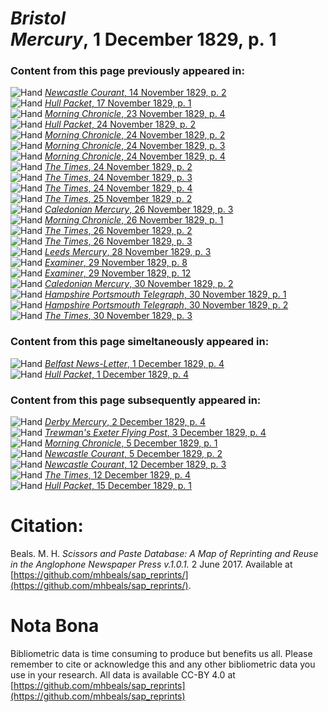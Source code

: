 # *Bristol Mercury*, 1 December 1829, p. 1  
  
### Content from this page previously appeared in:  
![Hand](http://scissorsandpaste.net/wp-content/uploads/2017/06/smallhandpointer.png) [*Newcastle Courant*, 14 November 1829, p. 2](https://mhbeals.github.io/sap_html/Newcastle-Courant/Newcastle-Courant-14-November-1829-p-2)  
![Hand](http://scissorsandpaste.net/wp-content/uploads/2017/06/smallhandpointer.png) [*Hull Packet*, 17 November 1829, p. 1](https://mhbeals.github.io/sap_html/Hull-Packet/Hull-Packet-17-November-1829-p-1)  
![Hand](http://scissorsandpaste.net/wp-content/uploads/2017/06/smallhandpointer.png) [*Morning Chronicle*, 23 November 1829, p. 4](https://mhbeals.github.io/sap_html/Morning-Chronicle/Morning-Chronicle-23-November-1829-p-4)  
![Hand](http://scissorsandpaste.net/wp-content/uploads/2017/06/smallhandpointer.png) [*Hull Packet*, 24 November 1829, p. 2](https://mhbeals.github.io/sap_html/Hull-Packet/Hull-Packet-24-November-1829-p-2)  
![Hand](http://scissorsandpaste.net/wp-content/uploads/2017/06/smallhandpointer.png) [*Morning Chronicle*, 24 November 1829, p. 2](https://mhbeals.github.io/sap_html/Morning-Chronicle/Morning-Chronicle-24-November-1829-p-2)  
![Hand](http://scissorsandpaste.net/wp-content/uploads/2017/06/smallhandpointer.png) [*Morning Chronicle*, 24 November 1829, p. 3](https://mhbeals.github.io/sap_html/Morning-Chronicle/Morning-Chronicle-24-November-1829-p-3)  
![Hand](http://scissorsandpaste.net/wp-content/uploads/2017/06/smallhandpointer.png) [*Morning Chronicle*, 24 November 1829, p. 4](https://mhbeals.github.io/sap_html/Morning-Chronicle/Morning-Chronicle-24-November-1829-p-4)  
![Hand](http://scissorsandpaste.net/wp-content/uploads/2017/06/smallhandpointer.png) [*The Times*, 24 November 1829, p. 2](https://mhbeals.github.io/sap_html/The-Times/The-Times-24-November-1829-p-2)  
![Hand](http://scissorsandpaste.net/wp-content/uploads/2017/06/smallhandpointer.png) [*The Times*, 24 November 1829, p. 3](https://mhbeals.github.io/sap_html/The-Times/The-Times-24-November-1829-p-3)  
![Hand](http://scissorsandpaste.net/wp-content/uploads/2017/06/smallhandpointer.png) [*The Times*, 24 November 1829, p. 4](https://mhbeals.github.io/sap_html/The-Times/The-Times-24-November-1829-p-4)  
![Hand](http://scissorsandpaste.net/wp-content/uploads/2017/06/smallhandpointer.png) [*The Times*, 25 November 1829, p. 2](https://mhbeals.github.io/sap_html/The-Times/The-Times-25-November-1829-p-2)  
![Hand](http://scissorsandpaste.net/wp-content/uploads/2017/06/smallhandpointer.png) [*Caledonian Mercury*, 26 November 1829, p. 3](https://mhbeals.github.io/sap_html/Caledonian-Mercury/Caledonian-Mercury-26-November-1829-p-3)  
![Hand](http://scissorsandpaste.net/wp-content/uploads/2017/06/smallhandpointer.png) [*Morning Chronicle*, 26 November 1829, p. 1](https://mhbeals.github.io/sap_html/Morning-Chronicle/Morning-Chronicle-26-November-1829-p-1)  
![Hand](http://scissorsandpaste.net/wp-content/uploads/2017/06/smallhandpointer.png) [*The Times*, 26 November 1829, p. 2](https://mhbeals.github.io/sap_html/The-Times/The-Times-26-November-1829-p-2)  
![Hand](http://scissorsandpaste.net/wp-content/uploads/2017/06/smallhandpointer.png) [*The Times*, 26 November 1829, p. 3](https://mhbeals.github.io/sap_html/The-Times/The-Times-26-November-1829-p-3)  
![Hand](http://scissorsandpaste.net/wp-content/uploads/2017/06/smallhandpointer.png) [*Leeds Mercury*, 28 November 1829, p. 3](https://mhbeals.github.io/sap_html/Leeds-Mercury/Leeds-Mercury-28-November-1829-p-3)  
![Hand](http://scissorsandpaste.net/wp-content/uploads/2017/06/smallhandpointer.png) [*Examiner*, 29 November 1829, p. 8](https://mhbeals.github.io/sap_html/Examiner/Examiner-29-November-1829-p-8)  
![Hand](http://scissorsandpaste.net/wp-content/uploads/2017/06/smallhandpointer.png) [*Examiner*, 29 November 1829, p. 12](https://mhbeals.github.io/sap_html/Examiner/Examiner-29-November-1829-p-12)  
![Hand](http://scissorsandpaste.net/wp-content/uploads/2017/06/smallhandpointer.png) [*Caledonian Mercury*, 30 November 1829, p. 2](https://mhbeals.github.io/sap_html/Caledonian-Mercury/Caledonian-Mercury-30-November-1829-p-2)  
![Hand](http://scissorsandpaste.net/wp-content/uploads/2017/06/smallhandpointer.png) [*Hampshire Portsmouth Telegraph*, 30 November 1829, p. 1](https://mhbeals.github.io/sap_html/Hampshire-Portsmouth-Telegraph/Hampshire-Portsmouth-Telegraph-30-November-1829-p-1)  
![Hand](http://scissorsandpaste.net/wp-content/uploads/2017/06/smallhandpointer.png) [*Hampshire Portsmouth Telegraph*, 30 November 1829, p. 2](https://mhbeals.github.io/sap_html/Hampshire-Portsmouth-Telegraph/Hampshire-Portsmouth-Telegraph-30-November-1829-p-2)  
![Hand](http://scissorsandpaste.net/wp-content/uploads/2017/06/smallhandpointer.png) [*The Times*, 30 November 1829, p. 3](https://mhbeals.github.io/sap_html/The-Times/The-Times-30-November-1829-p-3)  
  
### Content from this page simeltaneously appeared in:  
![Hand](http://scissorsandpaste.net/wp-content/uploads/2017/06/smallhandpointer.png) [*Belfast News-Letter*, 1 December 1829, p. 4](https://mhbeals.github.io/sap_html/Belfast-News-Letter/Belfast-News-Letter-1-December-1829-p-4)  
![Hand](http://scissorsandpaste.net/wp-content/uploads/2017/06/smallhandpointer.png) [*Hull Packet*, 1 December 1829, p. 4](https://mhbeals.github.io/sap_html/Hull-Packet/Hull-Packet-1-December-1829-p-4)  
  
### Content from this page subsequently appeared in:  
![Hand](http://scissorsandpaste.net/wp-content/uploads/2017/06/smallhandpointer.png) [*Derby Mercury*, 2 December 1829, p. 4](https://mhbeals.github.io/sap_html/Derby-Mercury/Derby-Mercury-2-December-1829-p-4)  
![Hand](http://scissorsandpaste.net/wp-content/uploads/2017/06/smallhandpointer.png) [*Trewman's Exeter Flying Post*, 3 December 1829, p. 4](https://mhbeals.github.io/sap_html/Trewman's-Exeter-Flying-Post/Trewman's-Exeter-Flying-Post-3-December-1829-p-4)  
![Hand](http://scissorsandpaste.net/wp-content/uploads/2017/06/smallhandpointer.png) [*Morning Chronicle*, 5 December 1829, p. 1](https://mhbeals.github.io/sap_html/Morning-Chronicle/Morning-Chronicle-5-December-1829-p-1)  
![Hand](http://scissorsandpaste.net/wp-content/uploads/2017/06/smallhandpointer.png) [*Newcastle Courant*, 5 December 1829, p. 2](https://mhbeals.github.io/sap_html/Newcastle-Courant/Newcastle-Courant-5-December-1829-p-2)  
![Hand](http://scissorsandpaste.net/wp-content/uploads/2017/06/smallhandpointer.png) [*Newcastle Courant*, 12 December 1829, p. 3](https://mhbeals.github.io/sap_html/Newcastle-Courant/Newcastle-Courant-12-December-1829-p-3)  
![Hand](http://scissorsandpaste.net/wp-content/uploads/2017/06/smallhandpointer.png) [*The Times*, 12 December 1829, p. 4](https://mhbeals.github.io/sap_html/The-Times/The-Times-12-December-1829-p-4)  
![Hand](http://scissorsandpaste.net/wp-content/uploads/2017/06/smallhandpointer.png) [*Hull Packet*, 15 December 1829, p. 1](https://mhbeals.github.io/sap_html/Hull-Packet/Hull-Packet-15-December-1829-p-1)  


# Citation: 

Beals. M. H. *Scissors and Paste Database: A Map of Reprinting and Reuse in the Anglophone Newspaper Press v.1.0.1.* 2 June 2017. Available at [https://github.com/mhbeals/sap_reprints/](https://github.com/mhbeals/sap_reprints/). 

# Nota Bona

Bibliometric data is time consuming to produce but benefits us all. Please remember to cite or acknowledge this and any other bibliometric data you use in your research. All data is available CC-BY 4.0 at [https://github.com/mhbeals/sap_reprints](https://github.com/mhbeals/sap_reprints)